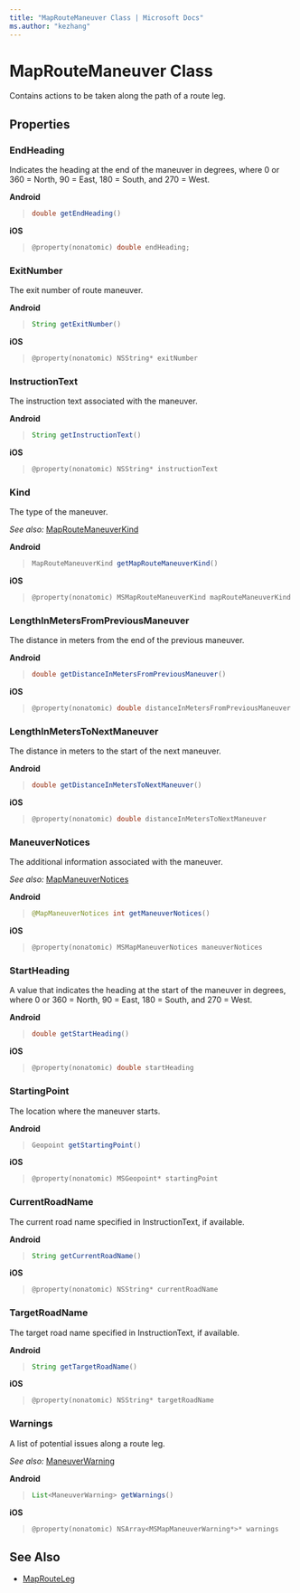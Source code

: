 ```yaml
---
title: "MapRouteManeuver Class | Microsoft Docs"
ms.author: "kezhang"
---
```


# MapRouteManeuver Class

Contains actions to be taken along the path of a route leg.

## Properties

### EndHeading

Indicates the heading at the end of the maneuver in degrees, where 0 or 360 = North, 90 = East, 180 = South, and 270 = West.

**Android**

>```java
>double getEndHeading()
>```

**iOS**

>```objectivec
>@property(nonatomic) double endHeading;
>```

### ExitNumber

The exit number of route maneuver.

**Android**

>```java
>String getExitNumber()
>```

**iOS**

>```objectivec
>@property(nonatomic) NSString* exitNumber
>```

### InstructionText

The instruction text associated with the maneuver.

**Android**

>```java
>String getInstructionText()
>```

**iOS**

>```objectivec
>@property(nonatomic) NSString* instructionText
>```

### Kind  

The type of the maneuver.

_See also:_ [MapRouteManeuverKind](maproutemaneuverkind-enumeration.md)

**Android**

>```java
>MapRouteManeuverKind getMapRouteManeuverKind()
>```

**iOS**

>```objectivec
>@property(nonatomic) MSMapRouteManeuverKind mapRouteManeuverKind
>```

### LengthInMetersFromPreviousManeuver 

The distance in meters from the end of the previous maneuver.

**Android**

>```java
>double getDistanceInMetersFromPreviousManeuver()
>```

**iOS**

>```objectivec
>@property(nonatomic) double distanceInMetersFromPreviousManeuver
>```

### LengthInMetersToNextManeuver 

The distance in meters to the start of the next maneuver.

**Android**

>```java
>double getDistanceInMetersToNextManeuver()
>```

**iOS**

>```objectivec
>@property(nonatomic) double distanceInMetersToNextManeuver
>```

### ManeuverNotices  

The additional information associated with the maneuver.

_See also:_ [MapManeuverNotices](mapmaneuvernotices-enumeration.md)

**Android**

>```java
>@MapManeuverNotices int getManeuverNotices()
>```

**iOS**

>```objectivec
>@property(nonatomic) MSMapManeuverNotices maneuverNotices
>```

### StartHeading  

A value that indicates the heading at the start of the maneuver in degrees, where 0 or 360 = North, 90 = East, 180 = South, and 270 = West.

**Android**

>```java
>double getStartHeading()
>```

**iOS**

>```objectivec
>@property(nonatomic) double startHeading
>```

### StartingPoint  

The location where the maneuver starts.

**Android**

>```java
>Geopoint getStartingPoint()
>```

**iOS**

>```objectivec
>@property(nonatomic) MSGeopoint* startingPoint
>```


### CurrentRoadName  

The current road name specified in InstructionText, if available.

**Android**

>```java
>String getCurrentRoadName()
>```

**iOS**

>```objectivec
>@property(nonatomic) NSString* currentRoadName
>```

### TargetRoadName  

The target road name specified in InstructionText, if available.

**Android**

>```java
>String getTargetRoadName()
>```

**iOS**

>```objectivec
>@property(nonatomic) NSString* targetRoadName
>```

### Warnings  

A list of potential issues along a route leg.

_See also:_ [ManeuverWarning](maneuverwarning-class.md)

**Android**

>```java
>List<ManeuverWarning> getWarnings()
>```

**iOS**

>```objectivec
>@property(nonatomic) NSArray<MSMapManeuverWarning*>* warnings
>```

## See Also

* [MapRouteLeg](maprouteleg-class.md)